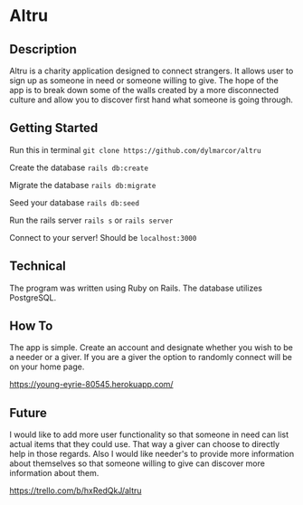 # Altru

## Description

Altru is a charity application designed to connect strangers. It allows user to sign up as someone in need or someone willing to give. The hope of the app is to break down some of the walls created by a more disconnected culture and allow you to discover first hand what someone is going through.

## Getting Started

Run this in terminal ```git clone https://github.com/dylmarcor/altru```

Create the database ```rails db:create```

Migrate the database ```rails db:migrate```

Seed your database ```rails db:seed```

Run the rails server ```rails s``` or ```rails server```

Connect to your server! Should be ```localhost:3000```

## Technical

The program was written using Ruby on Rails. The database utilizes PostgreSQL.

## How To

The app is simple. Create an account and designate whether you wish to be a needer or a giver. If you are a giver the option to randomly connect will be on your home page.

https://young-eyrie-80545.herokuapp.com/

## Future

I would like to add more user functionality so that someone in need can list actual items that they could use. That way a giver can choose to directly help in those regards. Also I would like needer's to provide more information about themselves so that someone willing to give can discover more information about them.

https://trello.com/b/hxRedQkJ/altru
